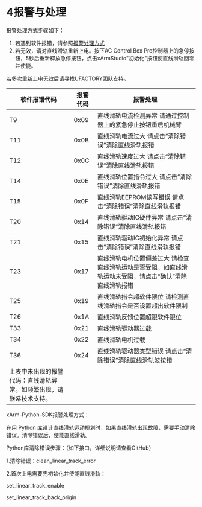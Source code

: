 ﻿# 4报警与处理

报警处理方式步骤如下：

1. 若遇到软件报错，请参照[报警处理方式](#报警处理方式)
2. 若无效，请对直线滑轨重新上电。按下AC Control Box Pro控制器上的急停按钮，5秒后重新释放急停按钮，点击xArmStudio"初始化"按钮使直线滑轨回零并使能。



若多次重新上电无效后请寻找UFACTORY团队支持。



| **软件报错代码**                                             | **报警代码** | **报警处理**                                                 |
| ------------------------------------------------------------ | ------------ | ------------------------------------------------------------ |
| T9                                                           | 0x09         | 直线滑轨电流检测异常 请通过控制器上的紧急停止按钮重启机械臂  |
| T11                                                          | 0x0B         | 直线滑轨电流过大 请点击“清除错误”清除直线滑轨报错            |
| T12                                                          | 0x0C         | 直线滑轨速度过大 请点击“清除错误”清除直线滑轨报错            |
| T14                                                          | 0x0E         | 直线滑轨位置指令过大 请点击“清除错误”清除直线滑轨报错        |
| T15                                                          | 0x0F         | 直线滑轨EEPROM读写错误 请点击“清除错误”清除直线滑轨报错      |
| T20                                                          | 0x14         | 直线滑轨驱动IC硬件异常 请点击“清除错误”清除直线滑轨报错      |
| T21                                                          | 0x15         | 直线滑轨驱动IC初始化异常 请点击“清除错误”清除直线滑轨报错    |
| T23                                                          | 0x17         | 直线滑轨电机位置偏差过大 请检查直线滑轨运动是否受阻，如直线滑轨运动未受阻，请点击“确认”清除直线滑轨报错 |
| T25                                                          | 0x19         | 直线滑轨指令超软件限位 请检测直线滑轨指令是否设置超出软件限制 |
| T26                                                          | 0x1A         | 直线滑轨反馈位置超限软件限位                                 |
| T33                                                          | 0x21         | 直线滑轨驱动器过载                                           |
| T34                                                          | 0x22         | 直线滑轨电机过载                                             |
| T36                                                          | 0x24         | 直线滑轨驱动器类型错误 请点击“清除错误”清除直线滑轨波按错    |
| 上表中未出现的报警代码：直线滑轨异常。如频繁出现，请联系技术支持。 |              |                                                              |



xArm-Python-SDK报警处理方式：

在用 Python 库设计直线滑轨运动规划时，如果直线滑轨出现故障，需要手动清除错误。清除错误后，使能直线滑轨。

Python库清除错误步骤：（如下接口，详细说明请查看GitHub）

1.清除错误：clean_linear_track_error

2.首次上电需要先初始化并使能直线滑轨：

set_linear_track_enable

set_linear_track_back_origin



